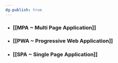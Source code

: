 ```yaml
---
dg-publish: true
---
```

- ### [[MPA ~ Multi Page Application]]
- ### [[PWA ~ Progressive Web Application]]
- ### [[SPA ~ Single Page Application]]
